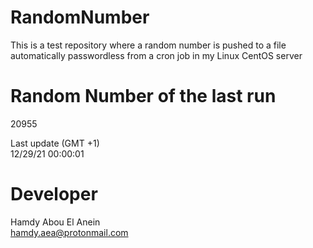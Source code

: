# RandomNumber    
This is a test repository where a random number is pushed to a file automatically passwordless from a cron job in my Linux CentOS server    
# Random Number of the last run   
20955
      
Last update (GMT +1)    
12/29/21 00:00:01
# Developer    
Hamdy Abou El Anein   
hamdy.aea@protonmail.com
